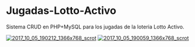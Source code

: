 # Jugadas-Lotto-Activo
Sistema CRUD en PHP+MySQL para los jugadas de la loteria Lotto Activo.

<a href="https://ibb.co/g3cqgG"><img src="https://preview.ibb.co/mZPE8w/2017_10_05_190212_1366x768_scrot.png" alt="2017_10_05_190212_1366x768_scrot" border="0"></a>
<a href="https://ibb.co/c3egow"><img src="https://preview.ibb.co/hSi7Tw/2017_10_05_190059_1366x768_scrot.png" alt="2017_10_05_190059_1366x768_scrot" border="0"></a>
